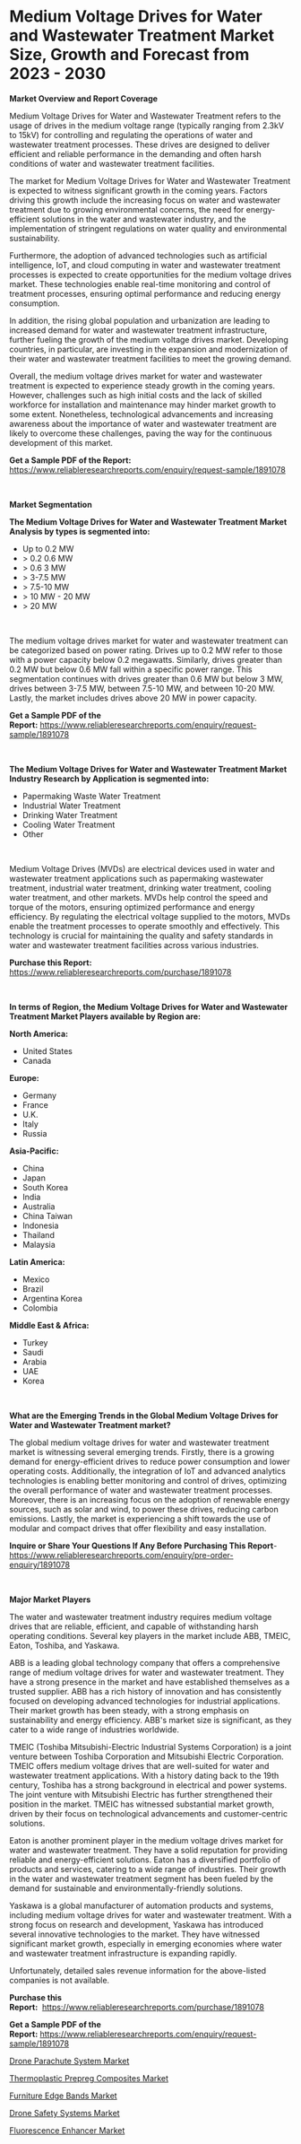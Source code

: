 <p><h1>Medium Voltage Drives for Water and Wastewater Treatment Market Size, Growth and Forecast from 2023 - 2030</h1></p><p><strong>Market Overview and Report Coverage</strong></p>
<p><p>Medium Voltage Drives for Water and Wastewater Treatment refers to the usage of drives in the medium voltage range (typically ranging from 2.3kV to 15kV) for controlling and regulating the operations of water and wastewater treatment processes. These drives are designed to deliver efficient and reliable performance in the demanding and often harsh conditions of water and wastewater treatment facilities.</p><p>The market for Medium Voltage Drives for Water and Wastewater Treatment is expected to witness significant growth in the coming years. Factors driving this growth include the increasing focus on water and wastewater treatment due to growing environmental concerns, the need for energy-efficient solutions in the water and wastewater industry, and the implementation of stringent regulations on water quality and environmental sustainability.</p><p>Furthermore, the adoption of advanced technologies such as artificial intelligence, IoT, and cloud computing in water and wastewater treatment processes is expected to create opportunities for the medium voltage drives market. These technologies enable real-time monitoring and control of treatment processes, ensuring optimal performance and reducing energy consumption.</p><p>In addition, the rising global population and urbanization are leading to increased demand for water and wastewater treatment infrastructure, further fueling the growth of the medium voltage drives market. Developing countries, in particular, are investing in the expansion and modernization of their water and wastewater treatment facilities to meet the growing demand.</p><p>Overall, the medium voltage drives market for water and wastewater treatment is expected to experience steady growth in the coming years. However, challenges such as high initial costs and the lack of skilled workforce for installation and maintenance may hinder market growth to some extent. Nonetheless, technological advancements and increasing awareness about the importance of water and wastewater treatment are likely to overcome these challenges, paving the way for the continuous development of this market.</p></p>
<p><strong>Get a Sample PDF of the Report:</strong> <a href="https://www.reliableresearchreports.com/enquiry/request-sample/1891078">https://www.reliableresearchreports.com/enquiry/request-sample/1891078</a></p>
<p>&nbsp;</p>
<p><strong>Market Segmentation</strong></p>
<p><strong>The Medium Voltage Drives for Water and Wastewater Treatment Market Analysis by types is segmented into:</strong></p>
<p><ul><li>Up to 0.2 MW</li><li>> 0.2 0.6 MW</li><li>> 0.6 3 MW</li><li>> 3-7.5 MW</li><li>> 7.5-10 MW</li><li>> 10 MW - 20 MW</li><li>> 20 MW</li></ul></p>
<p>&nbsp;</p>
<p><p>The medium voltage drives market for water and wastewater treatment can be categorized based on power rating. Drives up to 0.2 MW refer to those with a power capacity below 0.2 megawatts. Similarly, drives greater than 0.2 MW but below 0.6 MW fall within a specific power range. This segmentation continues with drives greater than 0.6 MW but below 3 MW, drives between 3-7.5 MW, between 7.5-10 MW, and between 10-20 MW. Lastly, the market includes drives above 20 MW in power capacity.</p></p>
<p><strong>Get a Sample PDF of the Report:</strong>&nbsp;<a href="https://www.reliableresearchreports.com/enquiry/request-sample/1891078">https://www.reliableresearchreports.com/enquiry/request-sample/1891078</a></p>
<p>&nbsp;</p>
<p><strong>The Medium Voltage Drives for Water and Wastewater Treatment Market Industry Research by Application is segmented into:</strong></p>
<p><ul><li>Papermaking Waste Water Treatment</li><li>Industrial Water Treatment</li><li>Drinking Water Treatment</li><li>Cooling Water Treatment</li><li>Other</li></ul></p>
<p>&nbsp;</p>
<p><p>Medium Voltage Drives (MVDs) are electrical devices used in water and wastewater treatment applications such as papermaking wastewater treatment, industrial water treatment, drinking water treatment, cooling water treatment, and other markets. MVDs help control the speed and torque of the motors, ensuring optimized performance and energy efficiency. By regulating the electrical voltage supplied to the motors, MVDs enable the treatment processes to operate smoothly and effectively. This technology is crucial for maintaining the quality and safety standards in water and wastewater treatment facilities across various industries.</p></p>
<p><strong>Purchase this Report:</strong>&nbsp; <a href="https://www.reliableresearchreports.com/purchase/1891078">https://www.reliableresearchreports.com/purchase/1891078</a></p>
<p>&nbsp;</p>
<p><strong>In terms of Region, the Medium Voltage Drives for Water and Wastewater Treatment Market Players available by Region are:</strong></p>
<p>
    <p> <strong> North America: </strong>
        <ul>
            <li>United States</li>
            <li>Canada</li>
        </ul>
        </p> 
    <p> <strong> Europe: </strong>
        <ul>
            <li>Germany</li>
            <li>France</li>
            <li>U.K.</li>
            <li>Italy</li>
            <li>Russia</li>
        </ul>
        </p> 
    <p> <strong> Asia-Pacific: </strong>
        <ul>
            <li>China</li>
            <li>Japan</li>
            <li>South Korea</li>
            <li>India</li>
            <li>Australia</li>
            <li>China Taiwan</li>
            <li>Indonesia</li>
            <li>Thailand</li>
            <li>Malaysia</li>
        </ul>
        </p> 
    <p> <strong> Latin America: </strong>
        <ul>
            <li>Mexico</li>
            <li>Brazil</li>
            <li>Argentina Korea</li>
            <li>Colombia</li>
        </ul>
        </p> 
    <p> <strong> Middle East & Africa: </strong>
        <ul>
            <li>Turkey</li>
            <li>Saudi</li>
            <li>Arabia</li>
            <li>UAE</li>
            <li>Korea</li>
        </ul>
    </p>
    </p>
<p>&nbsp;</p>
<p><strong>What are the Emerging Trends in the Global Medium Voltage Drives for Water and Wastewater Treatment market?</strong></p>
<p><p>The global medium voltage drives for water and wastewater treatment market is witnessing several emerging trends. Firstly, there is a growing demand for energy-efficient drives to reduce power consumption and lower operating costs. Additionally, the integration of IoT and advanced analytics technologies is enabling better monitoring and control of drives, optimizing the overall performance of water and wastewater treatment processes. Moreover, there is an increasing focus on the adoption of renewable energy sources, such as solar and wind, to power these drives, reducing carbon emissions. Lastly, the market is experiencing a shift towards the use of modular and compact drives that offer flexibility and easy installation.</p></p>
<p><strong>Inquire or Share Your Questions If Any Before Purchasing This Report</strong>- <a href="https://www.reliableresearchreports.com/enquiry/pre-order-enquiry/1891078">https://www.reliableresearchreports.com/enquiry/pre-order-enquiry/1891078</a></p>
<p>&nbsp;</p>
<p><strong>Major Market Players</strong></p>
<p><p>The water and wastewater treatment industry requires medium voltage drives that are reliable, efficient, and capable of withstanding harsh operating conditions. Several key players in the market include ABB, TMEIC, Eaton, Toshiba, and Yaskawa. </p><p>ABB is a leading global technology company that offers a comprehensive range of medium voltage drives for water and wastewater treatment. They have a strong presence in the market and have established themselves as a trusted supplier. ABB has a rich history of innovation and has consistently focused on developing advanced technologies for industrial applications. Their market growth has been steady, with a strong emphasis on sustainability and energy efficiency. ABB's market size is significant, as they cater to a wide range of industries worldwide.</p><p>TMEIC (Toshiba Mitsubishi-Electric Industrial Systems Corporation) is a joint venture between Toshiba Corporation and Mitsubishi Electric Corporation. TMEIC offers medium voltage drives that are well-suited for water and wastewater treatment applications. With a history dating back to the 19th century, Toshiba has a strong background in electrical and power systems. The joint venture with Mitsubishi Electric has further strengthened their position in the market. TMEIC has witnessed substantial market growth, driven by their focus on technological advancements and customer-centric solutions.</p><p>Eaton is another prominent player in the medium voltage drives market for water and wastewater treatment. They have a solid reputation for providing reliable and energy-efficient solutions. Eaton has a diversified portfolio of products and services, catering to a wide range of industries. Their growth in the water and wastewater treatment segment has been fueled by the demand for sustainable and environmentally-friendly solutions.</p><p>Yaskawa is a global manufacturer of automation products and systems, including medium voltage drives for water and wastewater treatment. With a strong focus on research and development, Yaskawa has introduced several innovative technologies to the market. They have witnessed significant market growth, especially in emerging economies where water and wastewater treatment infrastructure is expanding rapidly.</p><p>Unfortunately, detailed sales revenue information for the above-listed companies is not available.</p></p>
<p><strong>Purchase this Report:</strong>&nbsp;&nbsp;<a href="https://www.reliableresearchreports.com/purchase/1891078">https://www.reliableresearchreports.com/purchase/1891078</a></p>
<p></p>
<p><strong>Get a Sample PDF of the Report:</strong>&nbsp;<a href="https://www.reliableresearchreports.com/enquiry/request-sample/1891078">https://www.reliableresearchreports.com/enquiry/request-sample/1891078</a></p>
<p><p><a href="https://medium.com/@anmolreportprime/drone-parachute-system-market-size-market-outlook-and-market-forecast-2023-to-2030-054313dc0339">Drone Parachute System Market</a></p><p><a href="https://www.linkedin.com/pulse/thermoplastic-prepreg-composites-market-research-report-unlocks-zktxe/">Thermoplastic Prepreg Composites Market</a></p><p><a href="https://www.linkedin.com/pulse/furniture-edge-bands-market-size-growth-forecast-from-2023--juvfe/">Furniture Edge Bands Market</a></p><p><a href="https://medium.com/@chiragreportprime2/drone-safety-systems-market-trends-and-market-analysis-forecasted-for-period-2023-2030-fa90ea890243">Drone Safety Systems Market</a></p><p><a href="https://www.linkedin.com/pulse/fluorescence-enhancer-market-insights-players-forecast-qqcxe/">Fluorescence Enhancer Market</a></p></p>